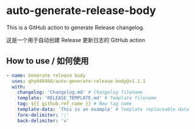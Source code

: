 # auto-generate-release-body

This is a GitHub action to generate Release changelog.

这是一个用于自动创建 Release 更新日志的 GitHub action

## How to use / 如何使用

```yaml
- name: Generate release body
  uses: qhy040404/auto-generate-release-body@v1.1.1
  with:
    changelog: 'Changelog.md' # Changelog filename
    template: 'RELEASE_TEMPLATE.md' # Template filename
    tag: ${{ github.ref_name }} # New tag name
    template-data: 'This is an example' # Template replaceable data
    fore-delimiter: ':'
    back-delimiter: 'v'
```
